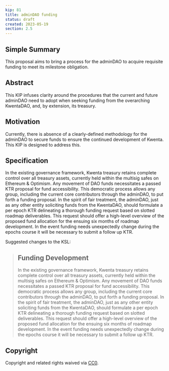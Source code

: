 ```yaml
---
kip: 81
title: adminDAO funding
status: draft
created: 2023-05-19
section: 2.5
---
```


## Simple Summary
This proposal aims to bring a process for the adminDAO to acquire requisite funding to meet its milestone obligation.

## Abstract
This KIP infuses clarity around the procedures that the current and future adminDAO need to adopt when seeking funding from the overarching KwentaDAO, and, by extension, its treasury.

## Motivation
Currently, there is absence of a clearly-defined methodology for the adminDAO to secure funds to ensure the continued development of Kwenta. This KIP is designed to address this.

## Specification
In the existing governance framework, Kwenta treasury retains complete control over all treasury assets, currently held within the multisig safes on Ethereum & Optimism. Any movement of DAO funds necessitates a passed KTR proposal for fund accessibility. This democratic process allows any group, including the current core contributors through the adminDAO, to put forth a funding proposal.
In the spirit of fair treatment, the adminDAO, just as any other entity soliciting funds from the KwentaDAO, should formulate a per epoch KTR delineating a thorough funding request based on slotted roadmap deliverables. This request should offer a high-level overview of the proposed fund allocation for the ensuing six months of roadmap development. In the event funding needs unexpectedly change during the epochs course it will be necessary to submit a follow up KTR.

Suggested changes to the KSL:

> ## Funding Development
> In the existing governance framework, Kwenta treasury retains complete control over all treasury assets, currently held within the multisig safes on Ethereum & Optimism. Any movement of DAO funds necessitates a passed KTR proposal for fund accessibility. This democratic process allows any group, including the current core contributors through the adminDAO, to put forth a funding proposal. In the spirit of fair treatment, the adminDAO, just as any other entity soliciting funds from the KwentaDAO, should formulate a per epoch KTR delineating a thorough funding request based on slotted deliverables. This request should offer a high-level overview of the proposed fund allocation for the ensuing six months of roadmap development. In the event funding needs unexpectedly change during the epochs course it will be necessary to submit a follow up KTR.

## Copyright

Copyright and related rights waived via [CC0](https://creativecommons.org/publicdomain/zero/1.0/).

